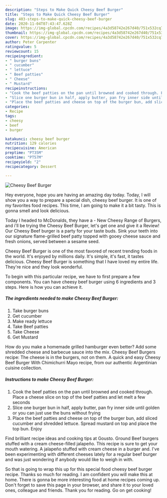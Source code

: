 ```yaml
---
description: "Steps to Make Quick Cheesy Beef Burger"
title: "Steps to Make Quick Cheesy Beef Burger"
slug: 403-steps-to-make-quick-cheesy-beef-burger
date: 2020-11-04T07:43:47.628Z
image: https://img-global.cpcdn.com/recipes/4a3d58742e267d40/751x532cq70/cheesy-beef-burger-recipe-main-photo.jpg
thumbnail: https://img-global.cpcdn.com/recipes/4a3d58742e267d40/751x532cq70/cheesy-beef-burger-recipe-main-photo.jpg
cover: https://img-global.cpcdn.com/recipes/4a3d58742e267d40/751x532cq70/cheesy-beef-burger-recipe-main-photo.jpg
author: Peter Carpenter
ratingvalue: 5
reviewcount: 15
recipeingredient:
- " burger buns"
- " cucumber"
- " lettuce"
- " Beef patties"
- " Cheese"
- " Mustard"
recipeinstructions:
- "Cook the beef patties on the pan until browned and cooked through. Place a cheese slice on top of the beef patties and let melt a few seconds"
- "Slice one burger bun in half, apply butter, pan fry inner side until golden or you can just use the buns without frying"
- "Place the beef patties and cheese on top of the burger bun, add sliced cucumber and shredded lettuce. Spread mustard on top and place the top bun. Enjoy"
categories:
- Recipe
tags:
- cheesy
- beef
- burger

katakunci: cheesy beef burger 
nutrition: 129 calories
recipecuisine: American
preptime: "PT35M"
cooktime: "PT57M"
recipeyield: "2"
recipecategory: Dessert

---
```



![Cheesy Beef Burger](https://img-global.cpcdn.com/recipes/4a3d58742e267d40/751x532cq70/cheesy-beef-burger-recipe-main-photo.jpg)

Hey everyone, hope you are having an amazing day today. Today, I will show you a way to prepare a special dish, cheesy beef burger. It is one of my favorites food recipes. This time, I am going to make it a bit tasty. This is gonna smell and look delicious.

Today I headed to McDonalds, they have a - New Cheesy Range of Burgers, and i&#39;ll be trying the Cheesy Beef Burger, let&#39;s get one and give it a Review! Our Cheesy Beef burger is a party for your taste buds. Sink your teeth into our signature flame-grilled beef patty topped with gooey cheese sauce and fresh onions, served between a sesame seed.

Cheesy Beef Burger is one of the most favored of recent trending foods in the world. It's enjoyed by millions daily. It's simple, it's fast, it tastes delicious. Cheesy Beef Burger is something that I have loved my entire life. They're nice and they look wonderful.


To begin with this particular recipe, we have to first prepare a few components. You can have cheesy beef burger using 6 ingredients and 3 steps. Here is how you can achieve it.

<!--inarticleads1-->

##### The ingredients needed to make Cheesy Beef Burger:

1. Take  burger buns
1. Get  cucumber
1. Make ready  lettuce
1. Take  Beef patties
1. Take  Cheese
1. Get  Mustard


How do you make a homemade grilled hamburger even better? Add some shredded cheese and barbecue sauce into the mix. Cheesy Beef Burgers recipe: The cheese is in the burgers, not on them. A quick and easy Cheesy Beef Burger With Chimichurri Mayo recipe, from our authentic Argentinian cuisine collection. 

<!--inarticleads2-->

##### Instructions to make Cheesy Beef Burger:

1. Cook the beef patties on the pan until browned and cooked through. Place a cheese slice on top of the beef patties and let melt a few seconds
1. Slice one burger bun in half, apply butter, pan fry inner side until golden or you can just use the buns without frying
1. Place the beef patties and cheese on top of the burger bun, add sliced cucumber and shredded lettuce. Spread mustard on top and place the top bun. Enjoy


Find brilliant recipe ideas and cooking tips at Gousto. Ground Beef burgers stuffed with a cream cheese-filled jalapeño. This recipe is sure to get your mouth watering. A jalapeño stuffed with cream cheese in a burger and. I&#39;ve been experimenting with different cheeses lately for a regular beef burger and was just wondering if anybody would like to weigh in with. 

So that is going to wrap this up for this special food cheesy beef burger recipe. Thanks so much for reading. I am confident you will make this at home. There is gonna be more interesting food at home recipes coming up. Don't forget to save this page in your browser, and share it to your loved ones, colleague and friends. Thank you for reading. Go on get cooking!
